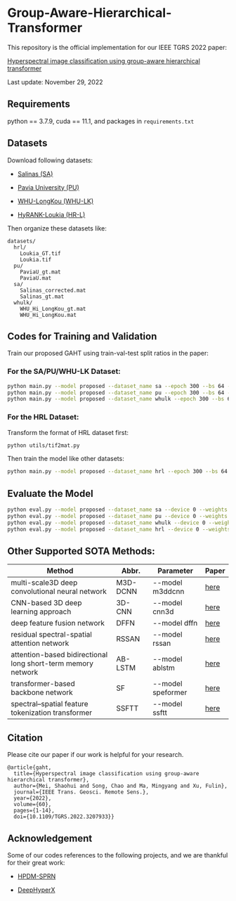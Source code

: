# Group-Aware-Hierarchical-Transformer

This repository is the official implementation for our IEEE TGRS 2022 paper:

[Hyperspectral image classification using group-aware hierarchical transformer](https://www.doi.org/10.1109/TGRS.2022.3207933)

Last update: November 29, 2022

## Requirements

python == 3.7.9, cuda == 11.1, and packages in `requirements.txt`

## Datasets

Download following datasets:

- [Salinas (SA)](https://www.ehu.eus/ccwintco/index.php/Hyperspectral_Remote_Sensing_Scenes)

- [Pavia University (PU)](https://www.ehu.eus/ccwintco/index.php/Hyperspectral_Remote_Sensing_Scenes)

- [WHU-LongKou (WHU-LK)](http://rsidea.whu.edu.cn/resource_WHUHi_sharing.htm)

- [HyRANK-Loukia (HR-L)](https://zenodo.org/record/1222202#.Y4HMrX1Bxdi)

Then organize these datasets like:

```
datasets/
  hrl/
    Loukia_GT.tif
    Loukia.tif
  pu/
    PaviaU_gt.mat
    PaviaU.mat
  sa/
    Salinas_corrected.mat
    Salinas_gt.mat
  whulk/
    WHU_Hi_LongKou_gt.mat
    WHU_Hi_LongKou.mat
```

## Codes for Training and Validation

Train our proposed GAHT using train-val-test split ratios in the paper: 

### For the SA/PU/WHU-LK Dataset:

```bash
python main.py --model proposed --dataset_name sa --epoch 300 --bs 64 --device 0 --ratio 0.02
python main.py --model proposed --dataset_name pu --epoch 300 --bs 64 --device 0 --ratio 0.02
python main.py --model proposed --dataset_name whulk --epoch 300 --bs 64 --device 0 --ratio 0.01
```

### For the HRL Dataset:

Transform the format of HRL dataset first:

```bash
python utils/tif2mat.py
```

Then train the model like other datasets: 

```bash
python main.py --model proposed --dataset_name hrl --epoch 300 --bs 64 --device 0 --ratio 0.06
```

## Evaluate the Model

```bash
python eval.py --model proposed --dataset_name sa --device 0 --weights ./checkpoints/proposed/sa/0
python eval.py --model proposed --dataset_name pu --device 0 --weights ./checkpoints/proposed/pu/0
python eval.py --model proposed --dataset_name whulk --device 0 --weights ./checkpoints/proposed/whulk/0
python eval.py --model proposed --dataset_name hrl --device 0 --weights ./checkpoints/proposed/hrl/0
```

## Other Supported SOTA Methods:

| Method                                                       | Abbr.    | Parameter         | Paper                                                 |
| ------------------------------------------------------------ | -------- | ----------------- | ----------------------------------------------------- |
| multi-scale3D deep convolutional neural network              | M3D-DCNN | --model m3ddcnn   | [here](https://ieeexplore.ieee.org/document/8297014)  |
| CNN-based 3D deep learning approach                          | 3D-CNN   | --model cnn3d     | [here](https://ieeexplore.ieee.org/document/8344565/) |
| deep feature fusion network                                  | DFFN     | --model dffn      | [here](https://ieeexplore.ieee.org/document/8283837)  |
| residual spectral-spatial attention network                  | RSSAN    | --model rssan     | [here](https://ieeexplore.ieee.org/document/9103247)  |
| attention-based bidirectional long short-term memory network | AB-LSTM  | --model ablstm    | [here](https://ieeexplore.ieee.org/document/9511338)  |
| transformer-based backbone network                           | SF       | --model speformer | [here](https://ieeexplore.ieee.org/document/9627165)  |
| spectral–spatial feature tokenization transformer            | SSFTT    | --model ssftt     | [here](https://ieeexplore.ieee.org/document/9684381)  |

## Citation

Please cite our paper if our work is helpful for your research.

```
@article{gaht,
  title={Hyperspectral image classification using group-aware hierarchical transformer},
  author={Mei, Shaohui and Song, Chao and Ma, Mingyang and Xu, Fulin},
  journal={IEEE Trans. Geosci. Remote Sens.},
  year={2022},
  volume={60},
  pages={1-14},
  doi={10.1109/TGRS.2022.3207933}}
```

## Acknowledgement

Some of our codes references to the following projects, and we are thankful for their great work:

- [HPDM-SPRN](https://github.com/shangsw/HPDM-SPRN)

- [DeepHyperX](https://github.com/nshaud/DeepHyperX)
